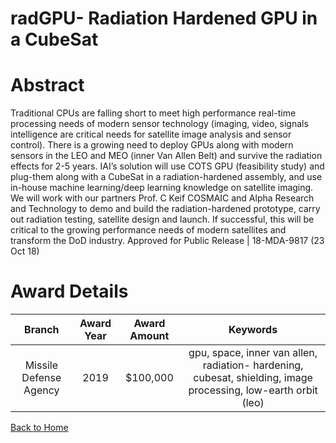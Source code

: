 
radGPU- Radiation Hardened GPU in a CubeSat
===========================================

# Abstract


Traditional CPUs are falling short to meet high performance real-time processing needs of modern sensor technology (imaging, video, signals intelligence are critical needs for satellite image analysis and sensor control). There is a growing need to deploy GPUs along with modern sensors in the LEO and MEO (inner Van Allen Belt) and survive the radiation effects for 2-5 years. IAI’s solution will use COTS GPU (feasibility study) and plug-them along with a CubeSat in a radiation-hardened assembly, and use in-house machine learning/deep learning knowledge on satellite imaging. We will work with our partners Prof. C Keif COSMAIC and Alpha Research and Technology to demo and build the radiation-hardened prototype, carry out radiation testing, satellite design and launch. If successful, this will be critical to the growing performance needs of modern satellites and transform the DoD industry. Approved for Public Release | 18-MDA-9817 (23 Oct 18)  

# Award Details

|Branch|Award Year|Award Amount|Keywords|
| :---: | :---: | :---: | :---: |
|Missile Defense Agency|2019|$100,000|gpu, space, inner van allen, radiation- hardening, cubesat, shielding, image processing, low-earth orbit (leo)|
  
  


[Back to Home](https://github.com/chrischow/dod_sbir_awards/Reports/CC/#1147)